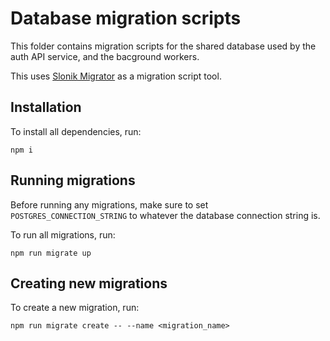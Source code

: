 # Database migration scripts

This folder contains migration scripts for the shared database used by the
auth API service, and the bacground workers.

This uses [Slonik Migrator](https://www.npmjs.com/package/@slonik/migrator)
as a migration script tool.

## Installation

To install all dependencies, run:

```
npm i
```

## Running migrations

Before running any migrations, make sure to set `POSTGRES_CONNECTION_STRING` to
whatever the database connection string is.

To run all migrations, run:

```
npm run migrate up
```

## Creating new migrations

To create a new migration, run:

```
npm run migrate create -- --name <migration_name>
```
